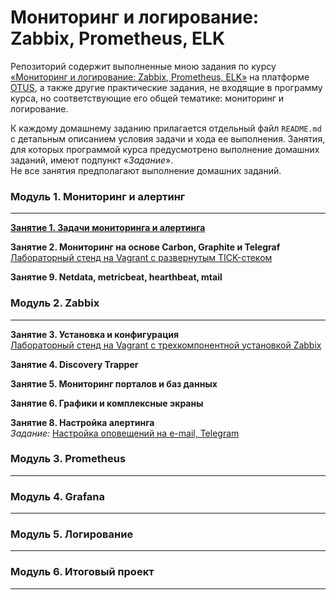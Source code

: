 # Мониторинг и логирование: Zabbix, Prometheus, ELK

Репозиторий содержит выполненные мною задания по курсу [&laquo;Мониторинг и логирование: Zabbix, Prometheus, ELK&raquo;](https://otus.ru/lessons/zabbix-i-prometeus/) на платформе [OTUS](https://otus.ru/), а также другие практические задания, не входящие в программу курса, но соответствующие его общей тематике: мониторинг и логирование.

К каждому домашнему заданию прилагается отдельный файл `README.md` с детальным описанием условия задачи и хода ее выполнения. Занятия, для которых программой курса предусмотрено выполнение домашних заданий, имеют подпункт &laquo;*Задание*&raquo;.  
Не все занятия предполагают выполнение домашних заданий.



### Модуль 1. Мониторинг и алертинг
---
**[Занятие 1. Задачи мониторинга и алертинга](https://github.com/che-a/OTUS_Monitoring/tree/master/tasks/01/README.md)**  

**Занятие 2. Мониторинг на основе Carbon, Graphite и Telegraf**  
[Лабораторный стенд на Vagrant с развернутым TICK-стеком](https://github.com/che-a/OTUS_Monitoring/tree/master/tasks/02)  

**Занятие 9. Netdata, metricbeat, hearthbeat, mtail**




### Модуль 2. Zabbix
---
**Занятие 3. Установка и конфигурация**  
[Лабораторный стенд на Vagrant с трехкомпонентной установкой Zabbix](https://github.com/che-a/OTUS_Monitoring/tree/master/tasks/03)  

**Занятие 4. Discovery Trapper**  


**Занятие 5. Мониторинг порталов и баз данных**  


**Занятие 6. Графики и комплексные экраны**  


**Занятие 8. Настройка алертинга**  
*Задание:* [Настройка оповещений на e-mail, Telegram](https://github.com/che-a/OTUS_Monitoring/tree/master/tasks/08)




### Модуль 3. Prometheus
---




### Модуль 4. Grafana
---




### Модуль 5. Логирование
---




### Модуль 6. Итоговый проект
---

